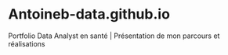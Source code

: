 # Antoineb-data.github.io
Portfolio Data Analyst en santé | Présentation de mon parcours et réalisations
